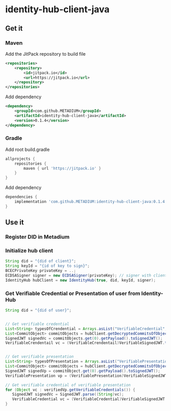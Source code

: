 # identity-hub-client-java

## Get it
### Maven
Add the JitPack repository to build file

```xml
<repositories>
    <repository>
        <id>jitpack.io</id>
        <url>https://jitpack.io</url>
    </repository>
</repositories>
```

Add dependency

```xml
<dependency>
    <groupId>com.github.METADIUM</groupId>
    <artifactId>identity-hub-client-java</artifactId>
    <version>0.1.4</version>
</dependency>
```
### Gradle
Add root build.gradle

```gradle
allprojects {
    repositories {
        maven { url 'https://jitpack.io' }
    }
}
```
Add dependency

```gradle
dependencies {
    implementation 'com.github.METADIUM:identity-hub-client-java:0.1.4'
}
```


## Use it

### Register DID in Metadium



### Initialize hub client
```java
String did = "{did of client}";
String keyId = "{id of key to sign}";
BCECPrivateKey privateKey = ..;
ECDSASigner signer = new ECDSASigner(privateKey); // signer with client private key 
IdentityHub hubClient = new IdentityHub(true, did, keyId, signer);
```

### Get Verifiable Credential or Presentation of user from Identity-Hub
```java
String did = "{did of user}";


// Get verifiable credential
List<String> typesOfCrendential = Arrays.asList("VerifiableCredential", "NameCredential");
List<CommitObject> commitObjects = hubClient.getDecryptedCommitsOfObjects(did, typesOfCrendential, privateKey);
SignedJWT signedVc = commitObjects.get(0).getPayload().toSignedJWT();
VerifiableCrendentail vc = (VerifiableCrendentail)VerifiableSignedJWT.toVerifiable(signedVc);


// Get verifiable presentation
List<String> typesOfPresentation = Arrays.asList("VerifiablePresentation", "ServicePresentation");
List<CommitObject> commitObjects = hubClient.getDecryptedCommitsOfObjects(did, typesOfPresentation, privateKey);
SignedJWT signedVp = commitObject.get(0).getPayload().toSignedJWT();
VerifiablePresentation vp = (VerifiablePresentation)VerifiableSignedJWT.toVerifiable(signedVp);

// Get verifiable credential of verifiable presentation
for (Object vc : verifiedVp.getVerifiableCredentials()) {
   SignedJWT signedVc = SignedJWT.parse((String)vc);
   VerifiableCredential vc = (VerifiableCredential)VerifiableSignedJWT.toVerifiable(signedVc);
}
```


